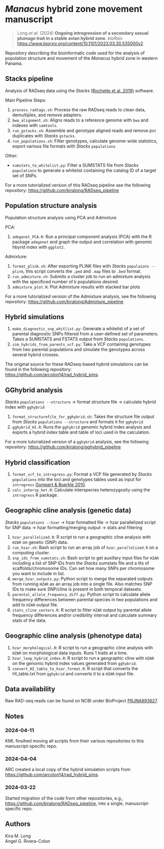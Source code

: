 # _Manacus_ hybrid zone movement manuscript

> Long _et al._ (2024) **Ongoing introgression of a secondary sexual plumage trait in a stable avian hybrid zone**. _bioRxiv_ <https://www.biorxiv.org/content/10.1101/2023.03.30.535000v2>

Repository describing the bioinformatic code used for the analysis of population structure and movement of the _Manacus_ hybrid zone in western Panama.

## Stacks pipeline

Analysis of RADseq data using the *Stacks* [(Rochette et al. 2019)](https://catchenlab.life.illinois.edu/stacks/) software.

Main Pipeline Steps:
1. `process_radtags.sh`: Process the raw RADseq reads to clean data, demultiplex, and remove adapters.
2. `bwa_alignment.sh`: Aligns reads to a reference genome with `bwa` and indexes with `samtools`.
3. `run_gstacks.sh`: Assemble and genotype aligned reads and remove pcr duplicates with *Stacks* `gstacks`.
4. `run_populations.sh`: Filter genotypes, calculate genome-wide statistics, export various file formats with *Stacks* `populations`

Other:
* `sumstats_to_whitelist.py`: Filter a SUMSTATS file from *Stacks* `populations` to generate a whitelist containing the catalog ID of a target set of SNPs.

For a more tutorialized version of this RADseq pipeline see the following repository: <https://github.com/kiralong/RADseq_pipeline>

## Population structure analysis

Population structure analysis using PCA and Admixture

PCA:
1. `adegenet_PCA.R`: Run a principal component analysis (PCA) with the R package `adegenet` and graph the output and correlation with genomic hbyrid index with `ggplot2`.

Admixture:
1. `format_plink.sh`: After exporting PLINK files with *Stacks* `populaions --plink`, this script converts the `.ped` and `.map` files to `.bed` format.
2. `run_admixture.sh`: Submits a cluster job to run an admixture analysis with the specificed number of k populations desired.
3. `admixture_plot.R`: Plot Admixture results with stacked bar plots

For a more tutorialized version of the Admixture analysis, see the following repository: <https://github.com/kiralong/Admixture_pipeline>

## Hybrid simulations

1. `make_diagnostic_snp_whitlist.py`: Generate a whitelist of a set of parental diagnostic SNPs filtered from a user-defined set of parameters. Takes a SUMSTATS and FSTATS output from *Stacks* `populations`.
2. `sim_hybrids_from_parents_vcf.py`: Take a VCF containing genotypes from two parental populations and simulate the genotypes across several hybrid crosses.

The original source for these RADseq-based hybrid simulations can be found in the following repository: <https://github.com/arcolon14/rad_hybrid_sims>.

## GGhybrid analysis

*Stacks* `populations --structure` -> format structure file -> calculate hybrid index with `gghybrid`

1. `format_structurefile_for_gghybrid.sh`: Takes the structure file output from *Stacks* `populations --structure` and formats it for `gghybrid`
2. `gghybrid_HI.R`: Runs the `gghybrid` genomic hybrid index analysis and exports a hybrid index table and table of loci used in the calculation.

For a more tutorialized version of a `gghybrid` analysis, see the following repository: <https://github.com/kiralong/gghybrid_pipeline>

## Hybrid classification

1. `format_vcf_to_introgress.py`: Format a VCF file generated by *Stacks* `populations` into the loci and genotypes tables used as input for  `introgress` [Gompert & Buerkle 2010](https://doi.org/10.1111/j.1755-0998.2009.02733.x).
2. `calc_intersp_het.R`: Calculate interspecies heterozygosity using the `introgress` R package.

## Geographic cline analysis (genetic data)

*Stacks* `populations --hzar` -> hzar formatted file -> hzar parallelized script for SNP data -> hzar formatting/merging output -> stats and filtering

1. `hzar_parallelized.R`: R script to run a geographic cline analysis with `HZAR` on genetic (SNP) data.
2. `run_hzar.sh`: Bash script to run an array job of `hzar_parallelized.R` on a computing cluster.
3. `snp_ids_from_sumstats.sh`: Bash script to get auxillary input files for `HZAR` including a list of SNP IDs from the *Stacks* sumstats file and a lits of scaffolds/chromosome IDs. Can set how many SNPs per chromosome you want to include in list.
4. `merge_hzar_outputs.py`: Python script to merge the separated outputs from running `HZAR` as an array job into a single file. Also matches SNP IDs to make sure SNP/cline is present in both temporal datasets.
5. `parental_allele_frequency_diff.py`: Python script to calculate allele frequency differences between parental species in two populations and add to `HZAR` output file.
6. `stats_cline_centers.R`: R script to filter `HZAR` output by parental allele frequency differences and/or credibility interval and calculate summary stats of the data.

## Geographic cline analysis (phenotype data)

1. `hzar_morphological.R`: R script to run a geographic cline analysis with `HZAR` on morphological data inputs. Runs 1 traits at a time.
2. `hzar_loop_hybrid_index.R`: R script to run a geographic cline with `HZAR` on the genomic hybrid index values generated from `gghybrid`.
3. `convert_HI_table_to_hzar_format.R`: R script that converts the HI_table.txt from `gghybrid` and converts it to a `HZAR` input file.

## Data availability

Raw RAD-seq reads can be found on NCBI under BioProject [PRJNA893627](https://www.ncbi.nlm.nih.gov/bioproject/PRJNA893627).

## Notes

### 2024-04-11

KML finsihed moving all scripts from their various repositories to this manuscript-specific repo.

### 2024-04-04

ARC created a local copy of the hybrid simulation scripts from <https://github.com/arcolon14/rad_hybrid_sims>.

### 2024-03-22

Started migration of the code from other repositories, e.g., <https://github.com/kiralong/RADseq_pipeline>, into a single, manuscript-specific repo.

## Authors

Kira M. Long  
Angel G. Rivera-Colon

